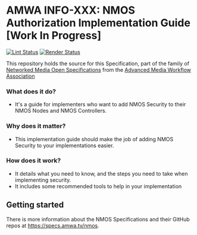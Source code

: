 # AMWA INFO-XXX: NMOS Authorization Implementation Guide \[Work In Progress\] 

[![Lint Status](https://github.com/AMWA-TV/nmos-template/workflows/Lint/badge.svg)](https://github.com/AMWA-TV/nmos-template/actions?query=workflow%3ALint)
[![Render Status](https://github.com/AMWA-TV/nmos-template/workflows/Render/badge.svg)](https://github.com/AMWA-TV/nmos-template/actions?query=workflow%3ARender)

This repository holds the source for this Specification, part of the family of [Networked Media Open Specifications](https://specs.amwa.tv/nmos) from the [Advanced Media Workflow Association](https://amwa.tv)

<!-- INTRO-START -->

### What does it do?

- It's a guide for implementers who want to add NMOS Security to their NMOS Nodes and NMOS Controllers.

### Why does it matter?

- This implementation guide should make the job of adding NMOS Security to your implementations easier.

### How does it work?

- It details what you need to know, and the steps you need to take when implementing security.
- It includes some recommended tools to help in your implementation

<!-- INTRO-END -->

## Getting started

There is more information about the NMOS Specifications and their GitHub repos at <https://specs.amwa.tv/nmos>.
<!--stackedit_data:
eyJoaXN0b3J5IjpbMTU4MzU3NTIyLC0xNDY5NTc3MjY1LC0xNz
UwNDUzMTM1LC0xMzg4MTk0MzI1XX0=
-->